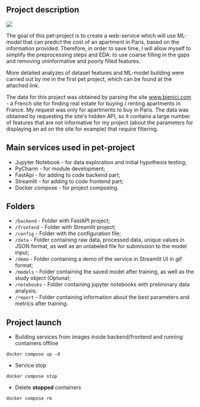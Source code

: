 ## Project description

![](https://github.com/Marysa195/Paris_apartments_service/blob/main/demo/%D0%9F%D1%80%D0%B5%D0%B7%D0%B5%D0%BD%D1%82%D0%B0%D1%86%D0%B8%D1%8F.gif)

The goal of this pet-project is to create a web-service which will use
ML-model that can predict the cost of an apartment in Paris, based on the
information provided. 
Therefore, in order to save time, I will allow myself to simplify the
preprocessing steps and EDA: to use coarse filling in the gaps and removing
uninformative and poorly filled features.

More detailed analyzes of dataset features and ML-model building were
carried out by me in the first pet project, which can be found at the attached
link.

The data for this project was obtained by parsing the site www.bienici.com - a
French site for finding real estate for buying / renting apartments in France.
My request was only for apartments to buy in Paris. The data was obtained by 
requesting the site's hidden API, so it contains a large number of features 
that are not informative for my project (about the parameters for displaying
an ad on the site for example) that require filtering.

## Main services used in pet-project
- Jupyter Notebook - for data exploration and initial hypothesis testing;
- PyCharm - for module development;
- FastApi - for adding to code backend part;
- Streamlit - for adding to code frontend part;
- Docker compose - for project composing.

## Folders
- `/backend` - Folder with FastAPI project;
- `/frontend` - Folder with Streamlit project;
- `/config` - Folder with the configuration file;
- `/data` - Folder containing raw data, processed data, unique values in JSON
format, as well as an unlabeled file for submission to the model input;
- `/demo` - Folder containing a demo of the service in Streamlit UI in gif
format;
- `/models` - Folder containing the saved model after training, as well as the
study object (Optuna);
- `/notebooks` - Folder containing jupyter notebooks with preliminary data
analysis;
- `/report` - Folder containing information about the best parameters and
metrics after training.

## Project launch

- Building services from images inside backend/frontend and running containers
offline

`docker compose up -d`

- Service stop 

`docker compose stop`

- Delete **stopped** containers

`docker compose rm`
